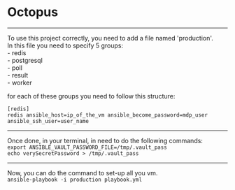 # Octopus

***

To use this project correctly, you need to add a file named 'production'.  
In this file you need to specify 5 groups:  
    - redis  
    - postgresql  
    - poll  
    - result  
    - worker  
  
for each of these groups you need to follow this structure:  
```
[redis]
redis ansible_host=ip_of_the_vm ansible_become_password=mdp_user ansible_ssh_user=user_name
```
***

Once done, in your terminal, in need to do the following commands:  
`export ANSIBLE_VAULT_PASSWORD_FILE=/tmp/.vault_pass`  
`echo verySecretPassword > /tmp/.vault_pass`  

***

Now, you can do the command to set-up all you vm.  
`ansible-playbook -i production playbook.yml`

